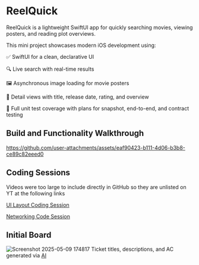 # ReelQuick

ReelQuick is a lightweight SwiftUI app for quickly searching movies, viewing posters, and reading plot overviews.

This mini project showcases modern iOS development using:

✅ SwiftUI for a clean, declarative UI

🔍 Live search with real-time results

🖼️ Asynchronous image loading for movie posters

📖 Detail views with title, release date, rating, and overview

🧪 Full unit test coverage with plans for snapshot, end-to-end, and contract testing


## Build and Functionality Walkthrough

https://github.com/user-attachments/assets/eaf90423-b111-4d06-b3b8-ce89c82eeed0


## Coding Sessions
Videos were too large to include directly in GitHub so they are unlisted on YT at the following links

[UI Layout Coding Session](https://youtu.be/mi_cZ-uCKe4)

[Networking Code Session](https://youtu.be/Dg1j3YIL0pY)




## Initial Board
![Screenshot 2025-05-09 174817](https://github.com/user-attachments/assets/7f0bb8ca-ff7d-4612-9aa2-91fe5ea277a3)
Ticket titles, descriptions, and AC generated via [AI](https://chatgpt.com/share/681e877f-822c-800c-97d0-25271c2d475f)
